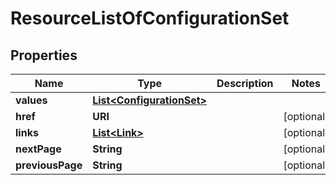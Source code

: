 

# ResourceListOfConfigurationSet


## Properties

Name | Type | Description | Notes
------------ | ------------- | ------------- | -------------
**values** | [**List&lt;ConfigurationSet&gt;**](ConfigurationSet.md) |  | 
**href** | **URI** |  |  [optional]
**links** | [**List&lt;Link&gt;**](Link.md) |  |  [optional]
**nextPage** | **String** |  |  [optional]
**previousPage** | **String** |  |  [optional]



